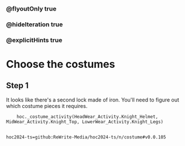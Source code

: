 ### @flyoutOnly true
### @hideIteration true
### @explicitHints true

# Choose the costumes

## Step 1
It looks like there's a second lock made of iron. You'll need to figure out which costume pieces it requires.


```ghost
    hoc._costume_activity(HeadWear_Activity.Knight_Helmet, MidWear_Activity.Knight_Top, LowerWear_Activity.Knight_Legs)
```
```template     
```

```package
hoc2024-ts=github:ReWrite-Media/hoc2024-ts/n/costume#v0.0.105
```